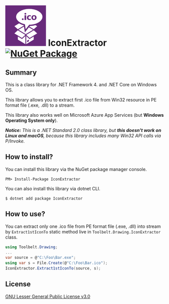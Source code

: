 # ![package icon](https://raw.githubusercontent.com/jsakamoto/IconExtractor/master/.assets/nupkg-icon.png) IconExtractor [![NuGet Package](https://img.shields.io/nuget/v/IconExtractor.svg)](https://www.nuget.org/packages/IconExtractor/)

## Summary

This is a class library for .NET Framework 4. and .NET Core on Windows OS. 

This library allows you to extract first .ico file from Win32 resource in PE format file (.exe, .dll) to a stream.

This library also works well on Microsoft Azure App Services (but **Windows Operating System only**).

_**Notice:** This is a .NET Standard 2.0 class library, but **this doesn't work on Linux and macOS**, because this library includes many Win32 API calls via P/Invoke._

## How to install?

You can install this library via the NuGet package manager console.

```
PM> Install-Package IconExtractor
```

You can also install this library via dotnet CLI.

```shell
$ dotnet add package IconExtractor
```

## How to use?

You can extract only one .ico file from PE format file (.exe, .dll) into stream by `Extract1stIconTo` static method live in `Toolbelt.Drawing.IconExtractor` class.

```cs
using Toolbelt.Drawing;
...
var source = @"C:\Foo\Bar.exe";
using var s = File.Create(@"C:\Foo\Bar.ico");
IconExtractor.Extract1stIconTo(source, s);
```

## License

[GNU Lesser General Public License v3.0](https://github.com/jsakamoto/IconExtractor/blob/master/LICENSE)
